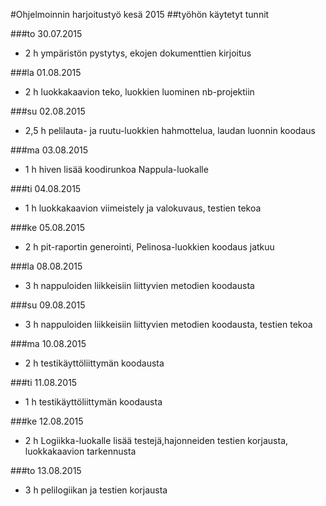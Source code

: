 #Ohjelmoinnin harjoitustyö kesä 2015
##työhön käytetyt tunnit

###to 30.07.2015
* 2 h ympäristön pystytys, ekojen dokumenttien kirjoitus

###la 01.08.2015
* 2 h luokkakaavion teko, luokkien luominen nb-projektiin

###su 02.08.2015
* 2,5 h pelilauta- ja ruutu-luokkien hahmottelua, laudan luonnin koodaus

###ma 03.08.2015
* 1 h hiven lisää koodirunkoa Nappula-luokalle

###ti 04.08.2015
* 1 h luokkakaavion viimeistely ja valokuvaus, testien tekoa

###ke 05.08.2015
* 2 h pit-raportin generointi, Pelinosa-luokkien koodaus jatkuu

###la 08.08.2015
* 3 h nappuloiden liikkeisiin liittyvien metodien koodausta

###su 09.08.2015
* 3 h nappuloiden liikkeisiin liittyvien metodien koodausta, testien tekoa

###ma 10.08.2015
* 2 h testikäyttöliittymän koodausta

###ti 11.08.2015
* 1 h testikäyttöliittymän koodausta

###ke 12.08.2015
* 2 h Logiikka-luokalle lisää testejä,hajonneiden testien korjausta, luokkakaavion tarkennusta

###to 13.08.2015
* 3 h pelilogiikan ja testien korjausta 


